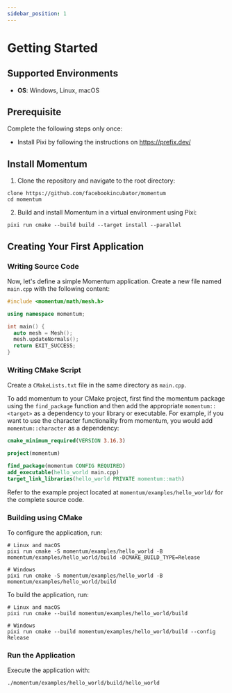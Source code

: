 ```yaml
---
sidebar_position: 1
---
```


# Getting Started

## Supported Environments

* **OS**: Windows, Linux, macOS

## Prerequisite

Complete the following steps only once:

- Install Pixi by following the instructions on https://prefix.dev/

## Install Momentum

1. Clone the repository and navigate to the root directory:

  ```
  clone https://github.com/facebookincubator/momentum
  cd momentum
  ```

2. Build and install Momentum in a virtual environment using Pixi:

  ```
  pixi run cmake --build build --target install --parallel
  ```

## Creating Your First Application

### Writing Source Code

Now, let's define a simple Momentum application. Create a new file named `main.cpp` with the following content:

```cpp
#include <momentum/math/mesh.h>

using namespace momentum;

int main() {
  auto mesh = Mesh();
  mesh.updateNormals();
  return EXIT_SUCCESS;
}
```

### Writing CMake Script

Create a `CMakeLists.txt` file in the same directory as `main.cpp`.

To add momentum to your CMake project, first find the momentum package using the
`find_package` function and then add the appropriate `momentum::<target>` as a
dependency to your library or executable. For example, if you want to use the
character functionality from momentum, you would add `momentum::character` as a
dependency:

```cmake
cmake_minimum_required(VERSION 3.16.3)

project(momentum)

find_package(momentum CONFIG REQUIRED)
add_executable(hello_world main.cpp)
target_link_libraries(hello_world PRIVATE momentum::math)
```

Refer to the example project located at `momentum/examples/hello_world/` for the complete source code.

### Building using CMake

To configure the application, run:

```
# Linux and macOS
pixi run cmake -S momentum/examples/hello_world -B momentum/examples/hello_world/build -DCMAKE_BUILD_TYPE=Release

# Windows
pixi run cmake -S momentum/examples/hello_world -B momentum/examples/hello_world/build
```

To build the application, run:

```
# Linux and macOS
pixi run cmake --build momentum/examples/hello_world/build

# Windows
pixi run cmake --build momentum/examples/hello_world/build --config Release
```

### Run the Application

Execute the application with:

```
./momentum/examples/hello_world/build/hello_world
```

